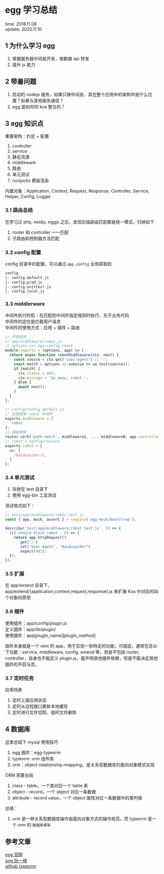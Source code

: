 # egg 学习总结

time: 2018.11.08  
update: 2020.11.10

## 1 为什么学习 egg

1. 掌握服务器中间层开发，做数据 api 转发
2. 提升 js 能力

## 2 带着问题

1. 启动的 nodejs 服务，如果只做中间层，其在整个应用中的架构中是什么位置？如果与其他服务通信？
2. egg 是如何同 koa 整合的？

## 3 egg 知识点

重要架构：约定 + 配置  
1. controller
2. service
3. 静态资源
4. middleware
5. 路由
6. 单元测试
7. nunjucks 模板渲染

内置对象：Application, Context, Request, Response, Controller, Service, Helper, Config, Logger

### 3.1 路由总结

在学习过 php, nestjs, eggjs 之后，发现后端路由匹配都是统一模式，归纳如下

1. router 和 controller 一一匹配
2. 子路由和控制器方法匹配

### 3.2 config 配置

config 目录中的配置，可以通过 `app.config` 全局获取到

```bash
config
|- config.default.js
|- config.prod.js
|- config.unittest.js
|- config.local.js
```

### 3.3 middlerware

中间件执行时机：在匹配到中间件指定规则时执行，先于业务代码  
中间件的定位是拦截用户请求  
中间件的使用方式：应用 + 插件 + 路由

```javascript
// 开发结构
// app/middleware/robot.js
// options === app.config.robot
module.exports = (options, app) => {
  return async function robotMiddleware(ctx, next) {
    const source = ctx.get('user-agent') || '';
    const match = options.ua.some(ua => ua.test(source));
    if (match) {
      ctx.status = 403;
      ctx.message = 'Go away, robot.';
    } else {
      await next();
    }
  }
};

// config/config.default.js
// 应用使用 robot 中间件
exports.middleware = [
  'robot'
];
// 路由使用
router.verb('path-match', middleware1, ..., middlewareN, app.controller.action);
// robot's configurations
exports.robot = {
  ua: [
    /Baiduspider/i,
  ]
};
```

### 3.4 单元测试

1. 存放在 test 目录下
2. 使用 egg-bin 工具测试

测试格式如下：  
```javascript
// test/app/middleware/robot.test.js
const { app, mock, assert } = require('egg-mock/bootstrap');

describe('test/app/middleware/robot.test.js', () => {
  it('should block robot', () => {
    return app.httpRequest()
      .get('/')
      .set('User-Agent', "Baiduspider")
      .expect(403);
  });
});
```

### 3.5 扩展

在 app/extend 目录下，app/extend/{application,context,request,response}.js 来扩展 Koa 中对应的四个对象的原型

### 3.6 插件

使用插件：app/config/plugin.js  
定义插件：app/lib/plugin/  
使用插件：app[plugin_name][plugin_method]

插件本身就是一个 mini 的 app，用于实现一些特定的功能，可插拔，通常包含以下功能：service, middleware, config, extend 等，但是不包括 router, controller，自身也不能定义 plugin.js，能声明其他插件依赖，但是不能决定其他插件的开启与否。

### 3.7 定时任务

应用场景

1. 定时上报应用状态
2. 定时从远程接口更新本地缓存
3. 定时进行文件切割、临时文件删除

## 4 数据库

这里总结下 mysql 使用技巧  
1. egg 插件：egg-typeorm
2. typeorm: orm 组件库
3. orm：object-relationship-mapping，是关系型数据库的面向对象模式实现

ORM 简要总结  
1. class - table，一个类对应一个 table 表
2. object - record，一个 object 对应一条数据
3. attribute - record value，一个 object 属性对应一条数据中的某列值

总结：  
1. orm 是一种关系型数据库操作由面向对象方式的操作规范，而 typeorm 是一个 orm 的 `数据库框架`

## 参考文章

[egg 官网](https://eggjs.org/zh-cn/basics/schedule.html)  
[orm 阮一峰](http://www.ruanyifeng.com/blog/2019/02/orm-tutorial.html)  
[github typeorm](https://github.com/typeorm/typeorm)
